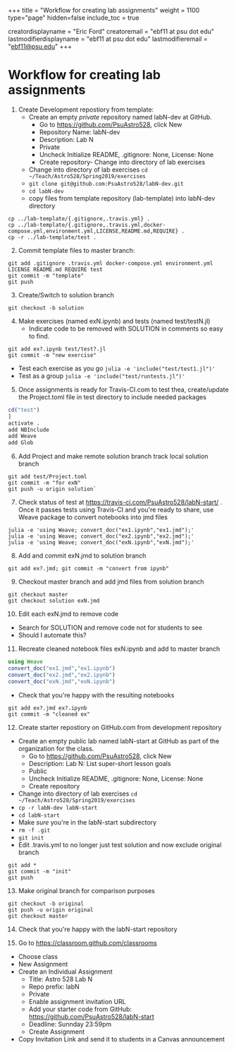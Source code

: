 +++
title = "Workflow for creating lab assignments"
weight = 1100
type="page"
hidden=false
include_toc = true

creatordisplayname = "Eric Ford"
creatoremail = "ebf11 at psu dot edu"
lastmodifierdisplayname = "ebf11 at psu dot edu"
lastmodifieremail = "ebf11@psu.edu"
+++

# Workflow for creating lab assignments

1. Create Development repostiory from template:
   - Create an empty _private_ repository named labN-dev at GitHub.
      + Go to https://github.com/PsuAstro528, click New
      + Repository Name: labN-dev
      + Description: Lab N
      + Private
      + Uncheck Initialize README, .gitignore: None, License: None
      + Create repository- Change into directory of lab exercises
   - Change into directory of lab exercises `cd ~/Teach/Astro528/Spring2019/exercises`
   - `git clone git@github.com:PsuAstro528/labN-dev.git`
   - `cd labN-dev`
   - copy files from template repository (lab-template) into labN-dev directory
```shell
cp ../lab-template/{.gitignore,.travis.yml} .
cp ../lab-template/{.gitignore,.travis.yml,docker-compose.yml,environment.yml,LICENSE,README.md,REQUIRE} .
cp -r ../lab-template/test .
```

2. Commit template files to master branch:
```shell
git add .gitignore .travis.yml docker-compose.yml environment.yml LICENSE README.md REQUIRE test
git commit -m "template"
git push
```
3. Create/Switch to solution branch
```shell
git checkout -b solution
```
4. Make exercises (named exN.ipynb) and tests (named test/testN.jl)
   - Indicate code to be removed with SOLUTION in comments so easy to find.
```shell
git add ex?.ipynb test/test?.jl
git commit -m "new exercise" 
```
   - Test each exercise as you go `julia -e 'include("test/test1.jl")'`
   - Test as a group `julia -e 'include("test/runtests.jl")'`

5. Once assignments is ready for Travis-CI.com to test thea, create/update the Project.toml file in test directory to include needed packages
```julia
cd("test")
]
activate .
add NBInclude
add Weave
add Glob
```

6. Add Project and make remote solution branch track local solution branch
```shell
git add test/Project.toml
git commit -m "for exN"
git push -u origin solution`
```

7. Check status of test at https://travis-ci.com/PsuAstro528/labN-start/ .  Once it passes tests using Travis-CI and you're ready to share, use Weave package to convert notebooks into jmd files
```shell
julia -e 'using Weave; convert_doc("ex1.ipynb","ex1.jmd");'
julia -e 'using Weave; convert_doc("ex2.ipynb","ex2.jmd");'
julia -e 'using Weave; convert_doc("exN.ipynb","exN.jmd");'
```

8. Add and commit exN.jmd to solution branch
```shell
git add ex?.jmd; git commit -m "convert from ipynb"
```

9. Checkout master branch and add jmd files from solution branch
```shell 
git checkout master
git checkout solution exN.jmd 
```

10. Edit each exN.jmd to remove code
   - Search for SOLUTION and remove code not for students to see
   - Should I automate this?

11.  Recreate cleaned notebook files exN.ipynb and add to master branch
```julia
using Weave
convert_doc("ex1.jmd","ex1.ipynb")
convert_doc("ex2.jmd","ex2.ipynb")
convert_doc("exN.jmd","exN.ipynb")
```
   - Check that you're happy with the resulting notebooks
```shell
git add ex?.jmd ex?.ipynb
git commit -m "cleaned ex"
```

12.  Create starter repostiory on GitHub.com from development repository
   - Create an empty public lab named labN-start at GitHub as part of the organization for the class.
      + Go to https://github.com/PsuAstro528, click New
      + Description: Lab N:  List super-short lesson goals
      + Public
      + Uncheck Initialize README, .gitignore: None, License: None
      + Create repository
   - Change into directory of lab exercises `cd ~/Teach/Astro528/Spring2019/exercises`
   - `cp -r labN-dev labN-start`
   - `cd labN-start`
   - Make _sure_ you're in the labN-start subdirectory
   - `rm -f .git`
   - `git init`
   - Edit .travis.yml to no longer just test solution and now exclude original branch
```shell
git add *
git commit -m "init"
git push
```

13. Make original branch for comparison purposes
```shell
git checkout -b original
git push -u origin original
git checkout master
```

14. Check that you're happy with the labN-start repository

15. Go to https://classroom.github.com/classrooms
   - Choose class
   - New Assignment
   - Create an Individual Assignment
      -  Title: Astro 528 Lab N
      -  Repo prefix: labN
      -  Private
      -  Enable assignment invitation URL
      -  Add your starter code from GitHub:  https://github.com/PsuAstro528/labN-start
      - Deadline: Sunnday 23:59pm
      - Create Assignment
   -  Copy Invitation Link and send it to students in a Canvas announcement

